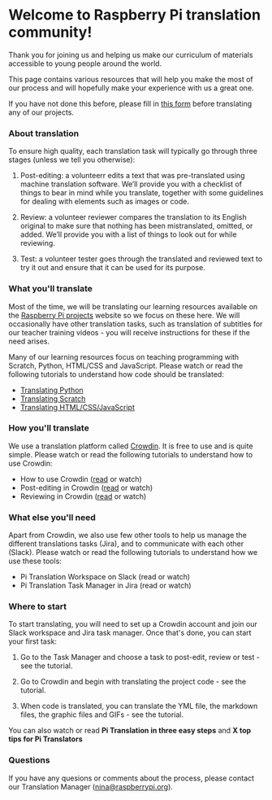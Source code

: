 # Welcome to Raspberry Pi translation community! 

Thank you for joining us and helping us make our curriculum of materials accessible to young people around the world.

This page contains various resources that will help you make the most of our process and will hopefully make your experience with us a great one.

If you have not done this before, please fill in [this form](https://docs.google.com/a/raspberrypi.org/forms/d/e/1FAIpQLSdoxUvmGwbpx3zcCxXwJEqaBoAQHsTu-v5R4uOTSxv9-OzUEw/viewform) before translating any of our projects. 

### About translation

To ensure high quality, each translation task will typically go through three stages (unless we tell you otherwise):

1. Post-editing: a volunteerr edits a text that was pre-translated using machine translation software. We’ll provide you with a checklist of things to bear in mind while you translate, together with some guidelines for dealing with elements such as images or code.

2. Review: a volunteer reviewer compares the translation to its English original to make sure that nothing has been mistranslated, omitted, or added. We’ll provide you with a list of things to look out for while reviewing.

3. Test: a volunteer tester goes through the translated and reviewed text to try it out and ensure that it can be used for its purpose.

### What you'll translate

Most of the time, we will be translating our learning resources available on the [Raspberry Pi projects](https://projects.raspberrypi.org) website so we focus on these here. We will occasionally have other translation tasks, such as translation of subtitles for our teacher training videos - you will receive instructions for these if the need arises.

Many of our learning resources focus on teaching programming with Scratch, Python, HTML/CSS and JavaScript. Please watch or read the following tutorials to understand how code should be translated:

*	[Translating Python](https://github.com/ninaszymor/Raspberry-Pi-Translation-Guide/blob/master/Technologies/Translating%20Python.md)
* [Translating Scratch](https://github.com/ninaszymor/Raspberry-Pi-Translation-Guide/blob/master/Technologies/Translating%20Scratch.md)
* [Translating HTML/CSS/JavaScript](https://github.com/ninaszymor/Raspberry-Pi-Translation-Guide/blob/master/Technologies/Translating%20HTML.md)

### How you'll translate

We use a translation platform called [Crowdin](https://crowdin.com/). It is free to use and is quite simple. Please watch or read the following tutorials to understand how to use Crowdin:

* How to use Crowdin ([read](https://github.com/ninaszymor/Raspberry-Pi-Translation-Guide/blob/master/Tools/Crowdin.md#how-to-use-crowdin) or watch)
* Post-editing in Crowdin ([read](https://github.com/ninaszymor/Raspberry-Pi-Translation-Guide/blob/master/Tools/Crowdin.md#translating-files-machine-translation-for-translators) or watch)
* Reviewing in Crowdin ([read](https://github.com/ninaszymor/Raspberry-Pi-Translation-Guide/blob/master/Tools/Crowdin.md#reviewing-files-for-reviewers) or watch)

### What else you'll need

Apart from Crowdin, we also use few other tools to help us manage the different translations tasks (Jira), and to communicate with each other (Slack). Please watch or read the following tutorials to understand how we use these tools:

* Pi Translation Workspace on Slack (read or watch)
* Pi Translation Task Manager in Jira (read or watch)

### Where to start

To start translating, you will need to set up a Crowdin account and join our Slack workspace and Jira task manager. Once that's done, you can start your first task:

1. Go to the Task Manager and choose a task to post-edit, review or test - see the tutorial. 

2. Go to Crowdin and begin with translating the project code - see the tutorial.

3. When code is translated, you can translate the YML file, the markdown files, the graphic files and GIFs - see the tutorial.

You can also watch or read **Pi Translation in three easy steps** and **X top tips for Pi Translators**

### Questions

If you have any quesions or comments about the process, please contact our Translation Manager (nina@raspberrypi.org).
